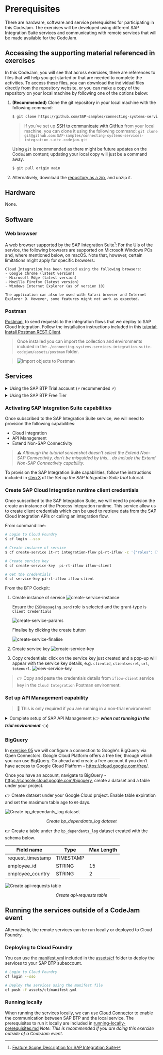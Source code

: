 # Prerequisites

There are hardware, software and service prerequisites for participating in this CodeJam. The exercises will be developed using different SAP Integration Suite services and communicating with remote services that will be made available for the CodeJam. 

## Accessing the supporting material referenced in exercises

In this CodeJam, you will see that across exercises, there are references to files that will help you get started or that are needed to complete the activities. To access these files, you can download the individual files directly from the repository website, or you can make a copy of the repository on your local machine by following one of the options below:
1. **(Recommended)** Clone the git repository in your local machine with the following command:
   ```bash
   $ git clone https://github.com/SAP-samples/connecting-systems-services-integration-suite-codejam.git
   ```
   > If you've set up [SSH to communicate with GitHub](https://docs.github.com/en/authentication/connecting-to-github-with-ssh) from your local machine, you can clone it using the following command: `git clone git@github.com:SAP-samples/connecting-systems-services-integration-suite-codejam.git`

   Using `git` is recommended as there might be future updates on the CodeJam content; updating your local copy will just be a command away.

   ```bash
   $ git pull origin main
   ```
2. Alternatively, download the [repository as a zip](https://github.com/SAP-samples/connecting-systems-services-integration-suite-codejam/archive/refs/heads/main.zip), and unzip it.

## Hardware

None.

## Software

### Web browser

A web browser supported by the SAP Integration Suite[^1]: For the UIs of the service, the following browsers are supported on Microsoft Windows PCs and, where mentioned below, on macOS. Note that, however, certain limitations might apply for specific browsers:

```
Cloud Integration has been tested using the following browsers:
- Google Chrome (latest version)
- Microsoft Edge (latest version)
- Mozilla Firefox (latest version)
- Windows Internet Explorer (as of version 10)

The application can also be used with Safari browser and Internet Explorer 9. However, some features might not work as expected.
```

### Postman

[Postman](https://www.getpostman.com/downloads/), to send requests to the integration flows that we deploy to SAP Cloud Integration. Follow the installation instructions included in this [tutorial: Install Postman REST Client](https://developers.sap.com/tutorials/api-tools-postman-install.html).
  > Once installed you can import the collection and environments included in the `./connecting-systems-services-integration-suite-codejam/assets/postman` folder.

  > ![Import objects to Postman](./assets/import-objects-to-Postman.gif)

## Services

<details>
<summary>Using the SAP BTP Trial account (⚡️ recommended ⚡️)</summary>

<br>

* Get an SAP Business Technology Platform trial account:
  * [Tutorial: Get an account on SAP BTP Trial](https://developers.sap.com/tutorials/hcp-create-trial-account.html)
  * [Tutorial: Set up the SAP Integration Suite trial](https://developers.sap.com/tutorials/cp-starter-isuite-onboard-subscribe.html#f55ec71c-2853-4b83-8092-4e3031f8d6e6)

</details>

<details>
<summary>Using the SAP BTP Free Tier</summary>

<br>

* Get a free SAP Business Technology Platform account (if you don't already have one):
  * [Tutorial: Get an Account on SAP BTP to Try Out Free Tier Service Plans](https://developers.sap.com/tutorials/btp-free-tier-account.html)
  * [Video: SAP BTP Free Tier: Create Your Individual Account](https://www.youtube.com/watch?v=0zGuMus4R10)
* Subscribe to the SAP Integration Suite service by following the instructions included in [step 2](https://developers.sap.com/tutorials/cp-starter-isuite-onboard-subscribe.html#754869b5-274f-4a7d-b195-f4082f790b0d) of the _Set up the SAP Integration Suite trial_ tutorial. 

</details>


### Activating SAP Integration Suite capabilities

Once subscribed to the SAP Integration Suite service, we will need to provision the following capabilities:
- Cloud Integration
- API Management
- Extend Non-SAP Connectivity

> ⚠️ *Although the tutorial screenshot doesn't select the Extend Non-SAP Connectivity, don't be misguided by this... do include the Extend Non-SAP Connectivity capability.*

To provision the SAP Integration Suite capabilities, follow the instructions included in [step 3](https://developers.sap.com/tutorials/cp-starter-isuite-onboard-subscribe.html#d87e7e9f-7862-410d-ae85-ede409587a60) of the  _Set up the SAP Integration Suite trial_ tutorial.


### Create SAP Cloud Integration runtime client credentials

Once subscribed to the SAP Integration Suite, we will need to provision the create an instance of the Process Integration runtime. This service allow us to create client credentials which can be used to retrieve data from the SAP Cloud Integration APIs or calling an integration flow.

From command line:
```bash
# Login to Cloud Foundry
$ cf login --sso

# Create instance of service
$ cf create-service it-rt integration-flow pi-rt-iflow -c '{"roles": ["ESBMessaging.send"],"grant-types": ["client_credentials"],"redirect-uris": [] }'

# Create service key
$ cf create-service-key  pi-rt-iflow iflow-client

# Get the credentials
$ cf service-key pi-rt-iflow iflow-client
```

From the BTP Cockpit:
1. Create instance of service
   ![create-service-instance](assets/pi-rt-create-service-instance.png)

   Ensure the `ESBMessaging.send` role is selected and the grant-type is `Client Credentials`

   ![create-service-params](assets/pi-rt-create-service-instance-2.png)

   Finalise by clicking the create button

   ![create-service-finalise](assets/pi-rt-create-service-instance-3.png)

2. Create service key
   ![create-service-key](assets/pi-rt-create-service-key.png)

3. Copy credentials: click on the service key just created and a pop-up will appear with the service key details, e.g. `clientid`, `clientsecret`, `url`, `tokenurl`.
   ![view-service-key](assets/pi-rt-view-service-key.png)

  > 👉 Copy and paste the credentials details from `iflow-client` service key in the `Cloud Integration` Postman environment.

### Set up API Management capability

> 🚨 This is only required if you are running in a non-trial environment

<details>
<summary>Complete setup of SAP API Management (👉 <i><b>when not running in the trial environment</b></i> 👈)</summary>
<br/>
Before being able to access API Management, you will need to complete the setup. Go to the API Management settings by navigating within the Integration Suite UI to *Settings > APIs*.

<p align = "center">
  <img alt="API Management settings" src="assets/api-management-settings.png" width="100%"/><br/>
  <i>API Management settings</i>
</p>

Enter a host alias, add a notification contact (your email address) and click the `Set Up` button on the upper right corner.

<p align = "center">
  <img alt="Set up API Management capability" src="assets/set-up-api-management.jpg" width="100%"/><br/>
  <i>Set up API Management capability</i>
</p>

<p align = "center">
  <img alt="Set up API Management - Complete" src="assets/set-up-api-management-complete.jpg" width="100%"/><br/>
  <i>Set up API Management - Complete</i>
</p>

For detailed steps, follow the instructions included in [step 5 - Configure the API Management Service](https://developers.sap.com/tutorials/api-mgmt-isuite-initial-setup.html#93fee77e-606e-425c-a6c3-1b6946d2ec87) of the  _Set Up API Management from Integration Suite_ tutorial. 

</details>

### BigQuery

In [exercise 05](exercises/05-log-requests-in-bigquery/README.md#exercise-05---log-request-in-bigquery) we will configure a connection to Google's BigQuery via Open Connectors. Google Cloud Platform offers a free tier, through which you can use BigQuery. Go ahead and create a free account if you don’t have access to Google Cloud Platform – https://cloud.google.com/free/.

Once you have an account, navigate to BigQuery - https://console.cloud.google.com/bigquery, create a dataset and a table under your project.

👉 Create dataset under your Google Cloud project. Enable table expiration and set the maximum table age to `60` days.

![Create bp_dependants_log dataset](assets/create-dataset.gif)
<p align = "center">
<i>Create bp_dependants_log dataset</i>
</p>

👉 Create a table under the `bp_dependants_log` dataset created with the schema below.

| Field name        | Type      | Max Length |
| ----------------- | --------- | ---------- |
| request_timestamp | TIMESTAMP |            |
| employee_id       | STRING    | 15         |
| employee_country  | STRING    | 2          |

![Create api-requests table](assets/create-api-requests-table.gif)
<p align = "center">
<i>Create api-requests table</i>
</p>


[^1]: [Feature Scope Description for SAP Integration
Suite](https://help.sap.com/doc/e50e61e7b66c4b60ae5e88c00c01486a/sap.cp.integration.suite/en-US/FSD_IntegrationSuite.pdf)

## Running the services outside of a CodeJam event

Alternatively, the remote services can be run locally or deployed to Cloud Foundry.

### Deploying to Cloud Foundry

You can use the [manifest.yml](assets/cf/manifest.yml) included in the [assets/cf](assets/cf/) folder to deploy the services to your SAP BTP subaccount.

```bash
# Login to Cloud Foundry
cf login --sso

# Deploy the services using the manifest file
cf push -f assets/cf/manifest.yml
```

### Running locally

When running the services locally, we can use [Cloud Connector](https://help.sap.com/docs/CP_CONNECTIVITY/cca91383641e40ffbe03bdc78f00f681/e6c7616abb5710148cfcf3e75d96d596.html?locale=en-US) to enable the communication between SAP BTP and the local service. The prerequisites to run it locally are included in [running-locally-prerequisites.md](running-locally-prerequisites.md) *Note: This is recommended if you are doing this exercise outside of a CodeJam event*. 
